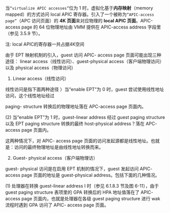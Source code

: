 
当`“virtualize APIC accesses”`位为 1 时，虚拟化基于**内存映射**（memory mapped）的方式访问 local APIC 寄存器。引入了一个被称为`“APIC-access page”`（APC 访问页面）的 **4K 页面**来对应物理的 **local APIC 页面**。APIC-access page 的 64 位物理地址由 VMM 提供在 APIC-access address 字段里（参见 3.5.9 节）。

注: local APIC的寄存器一共占据4K空间

由于 EPT 映射机制的引入，guest 访问 APIC- access page 页面可能出现三种途径： linear access（线性访问）、guest-physical access（客户端物理访问）以及 physical access（物理访问）

1. Linear access（线性访问）

线性访问是指下面两种途径
）当“enable EPT”为 0 时，guest 尝试使用线性地址访问，这个线性地址经过

 paging- structure 转换后的物理地址落在 APC-access page 页面内。

 (2) 当“enable EPT”为 1 时，guest-linear address 经过 guest paging structure 以及  EPT paging structure 转换的最终 host-physical address？落在 APC- access page 页面内。

这两种情况下，对 APIC- access page 页面的访问发起源都是线性地址。也就是：访问的最终物理地址是由线性地址转换而来。

2. Guest- physical access（客户端物理访）

 guest- physical 访问是在启用 EPT 机制的情况下，guest 发起访问 APIC- access page 页面的地址是 guest-physical address。包括下面的几种情况。

 (1) 处理器在转换 guest-linear address I 时（参见 6.1.8.3 节及图 6-11），由于 guest  paging structure 表项里的 GPA 转换后的 HPA 地址值落在了 APIC- access page 页面内，也就是处理器在各级 guest paging structure 进行 wak 流程时遇到 GPA 访问了 APIC- access page 页面。